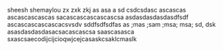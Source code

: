 sheesh
shemaylou
zx zxk zkj  as asa a
sd
csdcsdasc
ascascas
ascascascascas
sacascascascascascsa
asdasdasdasdasdfsdf
ascascascascascacsvsdv
sddfsdfsdfas as ;mas ;sam ;msa; msa;  sd, dsk 
asasdasdasdasacsacascascsa
saascasasca
sxascsaecodijcijcioqwjcejcasaskcsaklcmaslk
